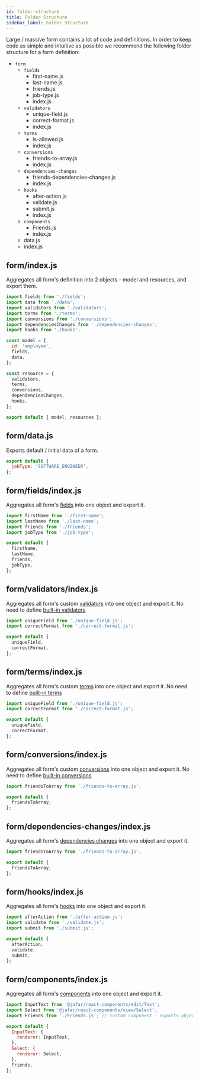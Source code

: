 ```yaml
---
id: folder-structure
title: Folder Structure
sidebar_label: Folder Structure
---
```


Large / massive form contains a lot of code and definitions. In order to keep code as simple and intuitive as possible we recommend the following folder structure for a form definition:

- `form`
  - `fields`
    - first-name.js
    - last-name.js
    - friends.js
    - job-type.js
    - index.js
  - `validators`
    - unique-field.js
    - correct-format.js
    - index.js
  - `terms`
    - is-allowed.js
    - index.js
  - `conversions`
    - friends-to-array.js
    - index.js
  - `dependencies-changes`
    - friends-dependencies-changes.js
    - index.js
  - `hooks`
    - after-action.js
    - validate.js
    - submit.js
    - index.js
  - `components`
    - Friends.js
    - index.js
  - data.js
  - index.js

## form/index.js

Aggregates all form's definition into 2 objects - model and resources, and export them.

```javascript
import fields from './fields';
import data from './data';
import validators from './validators';
import terms from './terms';
import conversions from './conversions';
import dependenciesChanges from './dependencies-changes';
import hooks from './hooks';

const model = {
  id: 'employee',
  fields,
  data,
};

const resource = {
  validators,
  terms,
  conversions,
  dependenciesChanges,
  hooks,
};

export default { model, resources };
```

## form/data.js

Exports default / initial data of a form.

```javascript
export default {
  jobType: 'SOFTWARE_ENGINEER',
};
```

## form/fields/index.js

Aggregates all form's [fields](fields) into one object and export it.

```javascript
import firstName from './first-name';
import lastName from './last-name';
import friends from './friends';
import jobType from './job-type';

export default {
  firstName,
  lastName,
  friends,
  jobType,
};
```

## form/validators/index.js

Aggregates all form's custom [validators](validators) into one object and export it. No need to define [built-in validators](validators#built-in-validators)

```javascript
import uniqueField from './unique-field.js';
import correctFormat from './correct-format.js';

export default { 
  uniqueField,
  correctFormat,
};
```

## form/terms/index.js

Aggregates all form's custom [terms](term) into one object and export it. No need to define [built-in terms](term#built-in-terms)

```javascript
import uniqueField from './unique-field.js';
import correctFormat from './correct-format.js';

export default { 
  uniqueField,
  correctFormat,
};
```

## form/conversions/index.js

Aggregates all form's custom [conversions](formatter-parser) into one object and export it. No need to define [built-in conversions](formatter-parser#built-in-conversions)

```javascript
import friendsToArray from './friends-to-array.js';

export default { 
  friendsToArray,
};
```

## form/dependencies-changes/index.js

Aggregates all form's [dependencies changes](dependencies-change) into one object and export it.

```javascript
import friendsToArray from './friends-to-array.js';

export default { 
  friendsToArray,
};
```

## form/hooks/index.js

Aggregates all form's [hooks](formatter-hooks) into one object and export it.

```javascript
import afterAction from './after-action.js';
import validate from './validate.js';
import submit from './submit.js';

export default { 
  afterAction,
  validate,
  submit,
};
```

## form/components/index.js

Aggregates all form's [components](component) into one object and export it.

```javascript
import InputText from '@jafar/react-components/edit/Text';
import Select from '@jafar/react-components/view/Select';
import Friends from './Friends.js'; // custom component - exports object { renderer, stateChange }

export default { 
  InputText: { 
    renderer: InputText, 
  },
  Select: { 
    renderer: Select, 
  },
  Friends,
};
```